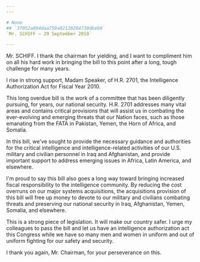 ```yaml
---
---

# None
## `3f052a894daa759a02120204730dbeb9`
`Mr. SCHIFF — 29 September 2010`

---
```



Mr. SCHIFF. I thank the chairman for yielding, and I want to 
compliment him on all his hard work in bringing the bill to this point 
after a long, tough challenge for many years.

I rise in strong support, Madam Speaker, of H.R. 2701, the 
Intelligence Authorization Act for Fiscal Year 2010.

This long overdue bill is the work of a committee that has been 
diligently pursuing, for years, our national security. H.R. 2701 
addresses many vital areas and contains critical provisions that will 
assist us in combating the ever-evolving and emerging threats that our 
Nation faces, such as those emanating from the FATA in Pakistan, Yemen, 
the Horn of Africa, and Somalia.

In this bill, we've sought to provide the necessary guidance and 
authorities for the critical intelligence and intelligence-related 
activities of our U.S. military and civilian personnel in Iraq and 
Afghanistan, and provide important support to address emerging issues 
in Africa, Latin America, and elsewhere.

I'm proud to say this bill also goes a long way toward bringing 
increased fiscal responsibility to the intelligence community. By 
reducing the cost overruns on our major systems acquisitions, the 
acquisitions provision of this bill will free up money to devote to our 
military and civilians combating threats and preserving our national 
security in Iraq, Afghanistan, Yemen, Somalia, and elsewhere.

This is a strong piece of legislation. It will make our country 
safer. I urge my colleagues to pass the bill and let us have an 
intelligence authorization act this Congress while we have so many men 
and women in uniform and out of uniform fighting for our safety and 
security.

I thank you again, Mr. Chairman, for your perseverance on this.

